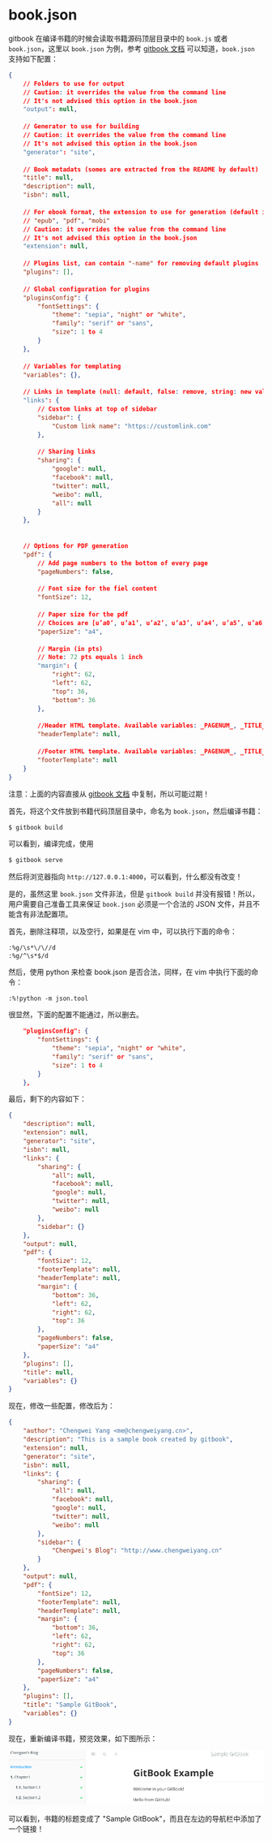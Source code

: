 # book.json

gitbook 在编译书籍的时候会读取书籍源码顶层目录中的 `book.js` 或者 `book.json`，这里以 `book.json` 为例，参考 [gitbook 文档](https://github.com/GitbookIO/gitbook) 可以知道，`book.json` 支持如下配置：

```json
{
    // Folders to use for output
    // Caution: it overrides the value from the command line
    // It's not advised this option in the book.json
    "output": null,

    // Generator to use for building
    // Caution: it overrides the value from the command line
    // It's not advised this option in the book.json
    "generator": "site",

    // Book metadats (somes are extracted from the README by default)
    "title": null,
    "description": null,
    "isbn": null,

    // For ebook format, the extension to use for generation (default is detected from output extension)
    // "epub", "pdf", "mobi"
    // Caution: it overrides the value from the command line
    // It's not advised this option in the book.json
    "extension": null,

    // Plugins list, can contain "-name" for removing default plugins
    "plugins": [],

    // Global configuration for plugins
    "pluginsConfig": {
        "fontSettings": {
            "theme": "sepia", "night" or "white",
            "family": "serif" or "sans",
            "size": 1 to 4
        }
    },

    // Variables for templating
    "variables": {},

    // Links in template (null: default, false: remove, string: new value)
    "links": {
        // Custom links at top of sidebar
        "sidebar": {
            "Custom link name": "https://customlink.com"
        },

        // Sharing links
        "sharing": {
            "google": null,
            "facebook": null,
            "twitter": null,
            "weibo": null,
            "all": null
        }
    },


    // Options for PDF generation
    "pdf": {
        // Add page numbers to the bottom of every page
        "pageNumbers": false,

        // Font size for the fiel content
        "fontSize": 12,

        // Paper size for the pdf
        // Choices are [u’a0’, u’a1’, u’a2’, u’a3’, u’a4’, u’a5’, u’a6’, u’b0’, u’b1’, u’b2’, u’b3’, u’b4’, u’b5’, u’b6’, u’legal’, u’letter’]
        "paperSize": "a4",

        // Margin (in pts)
        // Note: 72 pts equals 1 inch
        "margin": {
            "right": 62,
            "left": 62,
            "top": 36,
            "bottom": 36
        },

        //Header HTML template. Available variables: _PAGENUM_, _TITLE_, _AUTHOR_ and _SECTION_.
        "headerTemplate": null,

        //Footer HTML template. Available variables: _PAGENUM_, _TITLE_, _AUTHOR_ and _SECTION_.
        "footerTemplate": null
    }
}
```

注意：上面的内容直接从 [gitbook 文档](https://github.com/GitbookIO/gitbook) 中复制，所以可能过期！

首先，将这个文件放到书籍代码顶层目录中，命名为 `book.json`，然后编译书籍：

```bash
$ gitbook build
```

可以看到，编译完成，使用

```bash
$ gitbook serve
```

然后将浏览器指向 `http://127.0.0.1:4000`，可以看到，什么都没有改变！

是的，虽然这里 `book.json` 文件非法，但是 `gitbook build` 并没有报错！所以，用户需要自己准备工具来保证 `book.json` 必须是一个合法的 JSON 文件，并且不能含有非法配置项。

首先，删除注释项，以及空行，如果是在 vim 中，可以执行下面的命令：

```vim
:%g/\s*\/\//d
:%g/^\s*$/d
```

然后，使用 python 来检查 book.json 是否合法，同样，在 vim 中执行下面的命令：

```vim
:%!python -m json.tool
```

很显然，下面的配置不能通过，所以删去。

```json
    "pluginsConfig": {
        "fontSettings": {
            "theme": "sepia", "night" or "white",
            "family": "serif" or "sans",
            "size": 1 to 4
        }
    },
```

最后，剩下的内容如下：

```json
{
    "description": null,
    "extension": null,
    "generator": "site",
    "isbn": null,
    "links": {
        "sharing": {
            "all": null,
            "facebook": null,
            "google": null,
            "twitter": null,
            "weibo": null
        },
        "sidebar": {}
    },
    "output": null,
    "pdf": {
        "fontSize": 12,
        "footerTemplate": null,
        "headerTemplate": null,
        "margin": {
            "bottom": 36,
            "left": 62,
            "right": 62,
            "top": 36
        },
        "pageNumbers": false,
        "paperSize": "a4"
    },
    "plugins": [],
    "title": null,
    "variables": {}
}
```

现在，修改一些配置，修改后为：

```json
{
    "author": "Chengwei Yang <me@chengweiyang.cn>",
    "description": "This is a sample book created by gitbook",
    "extension": null,
    "generator": "site",
    "isbn": null,
    "links": {
        "sharing": {
            "all": null,
            "facebook": null,
            "google": null,
            "twitter": null,
            "weibo": null
        },
        "sidebar": {
            "Chengwei's Blog": "http://www.chengweiyang.cn"
        }
    },
    "output": null,
    "pdf": {
        "fontSize": 12,
        "footerTemplate": null,
        "headerTemplate": null,
        "margin": {
            "bottom": 36,
            "left": 62,
            "right": 62,
            "top": 36
        },
        "pageNumbers": false,
        "paperSize": "a4"
    },
    "plugins": [],
    "title": "Sample GitBook",
    "variables": {}
}
```

现在，重新编译书籍，预览效果，如下图所示：

![configure book.json](/assets/customize/book-json.png)

可以看到，书籍的标题变成了 "Sample GitBook"，而且在左边的导航栏中添加了一个链接！
